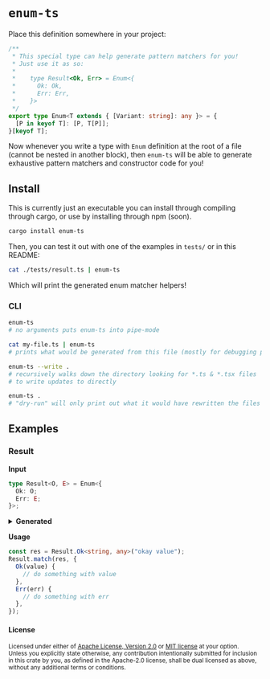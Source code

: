 # `enum-ts`

Place this definition somewhere in your project:

```typescript
/**
 * This special type can help generate pattern matchers for you!
 * Just use it as so:
 *
 *    type Result<Ok, Err> = Enum<{
 *      Ok: Ok,
 *      Err: Err,
 *    }>
 */
export type Enum<T extends { [Variant: string]: any }> = {
  [P in keyof T]: [P, T[P]];
}[keyof T];
```

Now whenever you write a type with `Enum` definition at the root of a file (cannot be nested in another block), then
`enum-ts` will be able to generate exhaustive pattern matchers and constructor code for you!

## Install

This is currently just an executable you can install through compiling through cargo, or use by installing through npm (soon).

```sh
cargo install enum-ts
```

Then, you can test it out with one of the examples in `tests/` or in this README:

```sh
cat ./tests/result.ts | enum-ts
```

Which will print the generated enum matcher helpers!

### CLI

```sh
enum-ts
# no arguments puts enum-ts into pipe-mode

cat my-file.ts | enum-ts
# prints what would be generated from this file (mostly for debugging purposes)

enum-ts --write .
# recursively walks down the directory looking for *.ts & *.tsx files
# to write updates to directly

enum-ts .
# "dry-run" will only print out what it would have rewritten the files to if given the `--write` flag.
```

## Examples

### Result

**Input**

```typescript
type Result<O, E> = Enum<{
  Ok: O;
  Err: E;
}>;
```

<details>
  <summary><b>Generated</b></summary>

```typescript
export namespace Result {
  export function Ok<O, E>(contents: O): Result<O, E> {
    return ["Ok", contents];
  }
  export function Err<O, E>(contents: E): Result<O, E> {
    return ["Err", contents];
  }
  export function apply<O, E, R>(fns: {
    Ok(content: O): R;
    Err(content: E): R;
  }): (value: Result<O, E>) => R {
    return function matchResultApply([name, contents]) {
      // @ts-ignore
      return fns[name](contents);
    };
  }
  export function match<O, E, R>(
    value: Result<O, E>,
    fns: {
      Ok(content: O): R;
      Err(content: E): R;
    }
  ): R {
    return apply(fns)(value);
  }
}
```

</details>

**Usage**

```typescript
const res = Result.Ok<string, any>("okay value");
Result.match(res, {
  Ok(value) {
    // do something with value
  },
  Err(err) {
    // do something with err
  },
});
```

#### License

<sup>
Licensed under either of <a href="LICENSE-APACHE">Apache License, Version
2.0</a> or <a href="LICENSE-MIT">MIT license</a> at your option.
</sup>

<br>

<sub>
Unless you explicitly state otherwise, any contribution intentionally submitted
for inclusion in this crate by you, as defined in the Apache-2.0 license, shall
be dual licensed as above, without any additional terms or conditions.
</sub>
